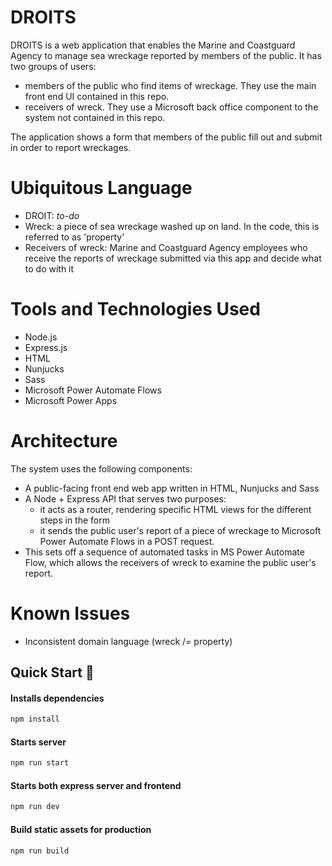 # DROITS
DROITS is a web application that enables the Marine and Coastguard Agency to manage sea wreckage reported by members of the public. It has two groups of users: 
- members of the public who find items of wreckage. They use the main front end UI contained in this repo.
- receivers of wreck. They use a Microsoft back office component to the system not contained in this repo.

The application shows a form that members of the public fill out and submit in order to report wreckages.

# Ubiquitous Language
- DROIT: _to-do_
- Wreck: a piece of sea wreckage washed up on land. In the code, this is referred to as 'property'
- Receivers of wreck: Marine and Coastguard Agency employees who receive the reports of wreckage submitted via this app and decide what to do with it

# Tools and Technologies Used
- Node.js
- Express.js
- HTML
- Nunjucks
- Sass
- Microsoft Power Automate Flows
- Microsoft Power Apps

# Architecture
The system uses the following components:
- A public-facing front end web app written in HTML, Nunjucks and Sass
- A Node + Express API that serves two purposes:
    - it acts as a router, rendering specific HTML views for the different steps in the form
    - it sends the public user's report of a piece of wreckage to Microsoft Power Automate Flows in a POST request. 
- This sets off a sequence of automated tasks in MS Power Automate Flow, which allows the receivers of wreck to examine the public user's report.


# Known Issues
- Inconsistent domain language (wreck /= property)

## Quick Start 🚀

#### Installs dependencies

```bash
npm install
```

#### Starts server

```bash
npm run start
```

#### Starts both express server and frontend

```bash
npm run dev
```

#### Build static assets for production

```bash
npm run build
```
